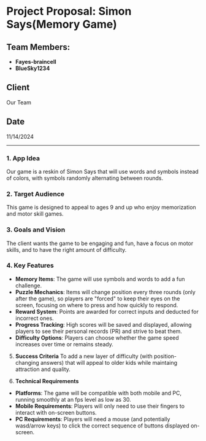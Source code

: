 # Project Proposal: Simon Says(Memory Game)

## Team Members:
- **Fayes-braincell**
- **BlueSky1234**
## Client 
Our Team
## Date 
11/14/2024

---

### 1. **App Idea**
Our game is a reskin of Simon Says that will use words and symbols instead of colors, with symbols randomly alternating between rounds.

### 2. **Target Audience**
This game is designed to appeal to ages 9 and up who enjoy memorization and motor skill games.

### 3. **Goals and Vision**
The client wants the game to be engaging and fun, have a focus on motor skills, and to have the right amount of difficulty. 

### 4. **Key Features**
- **Memory Items**: The game will use symbols and words to add a fun challenge.
- **Puzzle Mechanics**: Items will change position every three rounds (only after the game), so players are "forced" to keep their eyes on the screen, focusing on where to press and how quickly to respond.
- **Reward System**: Points are awarded for correct inputs and deducted for incorrect ones.
- **Progress Tracking**: High scores will be saved and displayed, allowing players to see their personal records (PR) and strive to beat them.
- **Difficulty Options**: Players can choose whether the game speed increases over time or remains steady.


5. **Success Criteria**
To add a new layer of difficulty (with position-changing answers) that will appeal to older kids while maintaing attraction and quality. 

6. **Technical Requirements**
- **Platforms**: The game will be compatible with both mobile and PC, running smoothly at an fps level as low as 30.
- **Mobile Requirements**: Players will only need to use their fingers to interact with on-screen buttons.
- **PC Requirements**: Players will need a mouse (and potentially wasd/arrow keys) to click the correct sequence of buttons displayed on-screen.

